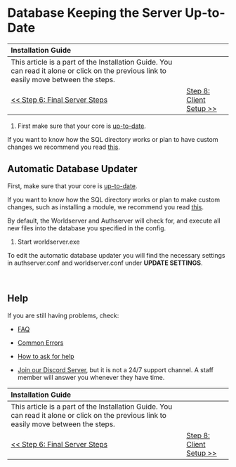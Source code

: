 # Database Keeping the Server Up-to-Date

| Installation Guide | |
| :- | :- |
| This article is a part of the Installation Guide. You can read it alone or click on the previous link to easily move between the steps. |
| [<< Step 6: Final Server Steps](final-server-steps) | [Step 8: Client Setup >>](client-setup) |

1. First make sure that your core is [up-to-date](keeping-the-server-up-to-date).

If you want to know how the SQL directory works or plan to have custom changes we recommend you read [this](sql-directory).

## Automatic Database Updater

First, make sure that your core is [up-to-date](keeping-the-server-up-to-date.md).

If you want to know how the SQL directory works or plan to make custom changes, such as installing a module, we recommend you read [this](sql-directory).

By default, the Worldserver and Authserver will check for, and execute all new files into the database you specified in the config.

1. Start worldserver.exe

To edit the automatic database updater you will find the necessary settings in authserver.conf and worldserver.conf under **UPDATE SETTINGS**.

<br>

## Help

If you are still having problems, check:

* [FAQ](faq)

* [Common Errors](common-errors)

* [How to ask for help](how-to-ask-for-help)

* [Join our Discord Server](https://discord.gg/gkt4y2x), but it is not a 24/7 support channel. A staff member will answer you whenever they have time.

| Installation Guide | |
| :- | :- |
| This article is a part of the Installation Guide. You can read it alone or click on the previous link to easily move between the steps. |
| [<< Step 6: Final Server Steps](final-server-steps) | [Step 8: Client Setup >>](client-setup) |
